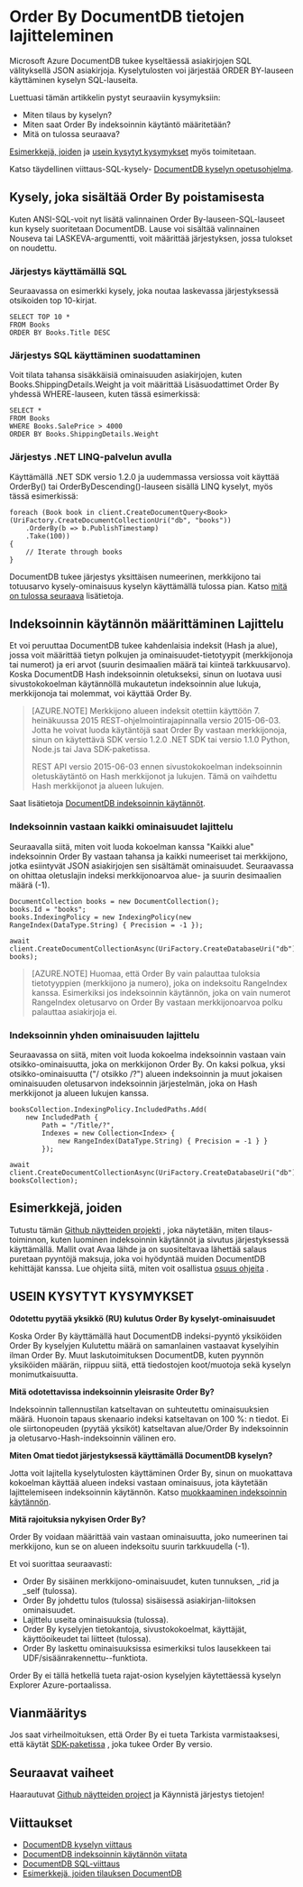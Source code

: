 <properties 
    pageTitle="Order By DocumentDB tietojen lajittelu | Microsoft Azure" 
    description="Katso, miten käyttämään ORDER BY LINQ ja SQL-kyselyissä DocumentDB ja indeksoinnin käytäntö, ORDER BY kyselyjen määrittäminen." 
    services="documentdb" 
    authors="arramac" 
    manager="jhubbard" 
    editor="cgronlun" 
    documentationCenter=""/>

<tags 
    ms.service="documentdb" 
    ms.workload="data-services" 
    ms.tgt_pltfrm="na" 
    ms.devlang="na" 
    ms.topic="article" 
    ms.date="10/03/2016" 
    ms.author="arramac"/>

# <a name="sorting-documentdb-data-using-order-by"></a>Order By DocumentDB tietojen lajitteleminen
Microsoft Azure DocumentDB tukee kyseltäessä asiakirjojen SQL välityksellä JSON asiakirjoja. Kyselytulosten voi järjestää ORDER BY-lauseen käyttäminen kyselyn SQL-lauseita.

Luettuasi tämän artikkelin pystyt seuraaviin kysymyksiin: 

- Miten tilaus by kyselyn?
- Miten saat Order By indeksoinnin käytäntö määritetään?
- Mitä on tulossa seuraava?

[Esimerkkejä, joiden](#samples) ja [usein kysytyt kysymykset](#faq) myös toimitetaan.

Katso täydellinen viittaus-SQL-kysely- [DocumentDB kyselyn opetusohjelma](documentdb-sql-query.md).

## <a name="how-to-query-with-order-by"></a>Kysely, joka sisältää Order By poistamisesta
Kuten ANSI-SQL-voit nyt lisätä valinnainen Order By-lauseen-SQL-lauseet kun kysely suoritetaan DocumentDB. Lause voi sisältää valinnainen Nouseva tai LASKEVA-argumentti, voit määrittää järjestyksen, jossa tulokset on noudettu. 

### <a name="ordering-using-sql"></a>Järjestys käyttämällä SQL
Seuraavassa on esimerkki kysely, joka noutaa laskevassa järjestyksessä otsikoiden top 10-kirjat. 

    SELECT TOP 10 * 
    FROM Books 
    ORDER BY Books.Title DESC

### <a name="ordering-using-sql-with-filtering"></a>Järjestys SQL käyttäminen suodattaminen
Voit tilata tahansa sisäkkäisiä ominaisuuden asiakirjojen, kuten Books.ShippingDetails.Weight ja voit määrittää Lisäsuodattimet Order By yhdessä WHERE-lauseen, kuten tässä esimerkissä:

    SELECT * 
    FROM Books 
    WHERE Books.SalePrice > 4000
    ORDER BY Books.ShippingDetails.Weight

### <a name="ordering-using-the-linq-provider-for-net"></a>Järjestys .NET LINQ-palvelun avulla
Käyttämällä .NET SDK versio 1.2.0 ja uudemmassa versiossa voit käyttää OrderBy() tai OrderByDescending()-lauseen sisällä LINQ kyselyt, myös tässä esimerkissä:

    foreach (Book book in client.CreateDocumentQuery<Book>(UriFactory.CreateDocumentCollectionUri("db", "books"))
        .OrderBy(b => b.PublishTimestamp)
        .Take(100))
    {
        // Iterate through books
    }

DocumentDB tukee järjestys yksittäisen numeerinen, merkkijono tai totuusarvo kysely-ominaisuus kyselyn käyttämällä tulossa pian. Katso [mitä on tulossa seuraava](#Whats_coming_next) lisätietoja.

## <a name="configure-an-indexing-policy-for-order-by"></a>Indeksoinnin käytännön määrittäminen Lajittelu

Et voi peruuttaa DocumentDB tukee kahdenlaisia indeksit (Hash ja alue), jossa voit määrittää tietyn polkujen ja ominaisuudet-tietotyypit (merkkijonoja tai numerot) ja eri arvot (suurin desimaalien määrä tai kiinteä tarkkuusarvo). Koska DocumentDB Hash indeksoinnin oletukseksi, sinun on luotava uusi sivustokokoelman käytännöllä mukautetun indeksoinnin alue lukuja, merkkijonoja tai molemmat, voi käyttää Order By. 

>[AZURE.NOTE] Merkkijono alueen indeksit otettiin käyttöön 7. heinäkuussa 2015 REST-ohjelmointirajapinnalla versio 2015-06-03. Jotta he voivat luoda käytäntöjä saat Order By vastaan merkkijonoja, sinun on käytettävä SDK versio 1.2.0 .NET SDK tai versio 1.1.0 Python, Node.js tai Java SDK-paketissa.
>
>REST API versio 2015-06-03 ennen sivustokokoelman indeksoinnin oletuskäytäntö on Hash merkkijonot ja lukujen. Tämä on vaihdettu Hash merkkijonot ja alueen lukujen. 

Saat lisätietoja [DocumentDB indeksoinnin käytännöt](documentdb-indexing-policies.md).

### <a name="indexing-for-order-by-against-all-properties"></a>Indeksoinnin vastaan kaikki ominaisuudet lajittelu
Seuraavalla siitä, miten voit luoda kokoelman kanssa "Kaikki alue" indeksoinnin Order By vastaan tahansa ja kaikki numeeriset tai merkkijono, jotka esiintyvät JSON asiakirjojen sen sisältämät ominaisuudet. Seuraavassa on ohittaa oletuslajin indeksi merkkijonoarvoa alue- ja suurin desimaalien määrä (-1).
                   
    DocumentCollection books = new DocumentCollection();
    books.Id = "books";
    books.IndexingPolicy = new IndexingPolicy(new RangeIndex(DataType.String) { Precision = -1 });
    
    await client.CreateDocumentCollectionAsync(UriFactory.CreateDatabaseUri("db"), books);  

>[AZURE.NOTE] Huomaa, että Order By vain palauttaa tuloksia tietotyyppien (merkkijono ja numero), joka on indeksoitu RangeIndex kanssa. Esimerkiksi jos indeksoinnin käytännön, joka on vain numerot RangeIndex oletusarvo on Order By vastaan merkkijonoarvoa polku palauttaa asiakirjoja ei.

### <a name="indexing-for-order-by-for-a-single-property"></a>Indeksoinnin yhden ominaisuuden lajittelu
Seuraavassa on siitä, miten voit luoda kokoelma indeksoinnin vastaan vain otsikko-ominaisuutta, joka on merkkijonon Order By. On kaksi polkua, yksi otsikko-ominaisuutta ("/ otsikko /?") alueen indeksoinnin ja muut jokaisen ominaisuuden oletusarvon indeksoinnin järjestelmän, joka on Hash merkkijonot ja alueen lukujen kanssa.                    
    
    booksCollection.IndexingPolicy.IncludedPaths.Add(
        new IncludedPath { 
            Path = "/Title/?", 
            Indexes = new Collection<Index> { 
                new RangeIndex(DataType.String) { Precision = -1 } } 
            });
    
    await client.CreateDocumentCollectionAsync(UriFactory.CreateDatabaseUri("db"), booksCollection);  


## <a name="samples"></a>Esimerkkejä, joiden
Tutustu tämän [Github näytteiden projekti](https://github.com/Azure/azure-documentdb-dotnet/tree/master/samples/code-samples/Queries) , joka näytetään, miten tilaus-toiminnon, kuten luominen indeksoinnin käytännöt ja sivutus järjestyksessä käyttämällä. Mallit ovat Avaa lähde ja on suositeltavaa lähettää salaus puretaan pyyntöjä maksuja, joka voi hyödyntää muiden DocumentDB kehittäjät kanssa. Lue ohjeita siitä, miten voit osallistua [osuus ohjeita](https://github.com/Azure/azure-documentdb-net/blob/master/Contributing.md) .  

## <a name="faq"></a>USEIN KYSYTYT KYSYMYKSET

**Odotettu pyytää yksikkö (RU) kulutus Order By kyselyt-ominaisuudet**

Koska Order By käyttämällä haut DocumentDB indeksi-pyyntö yksiköiden Order By kyselyjen Kulutettu määrä on samanlainen vastaavat kyselyihin ilman Order By. Muut laskutoimituksen DocumentDB, kuten pyynnön yksiköiden määrän, riippuu siitä, että tiedostojen koot/muotoja sekä kyselyn monimutkaisuutta. 


**Mitä odotettavissa indeksoinnin yleisrasite Order By?**

Indeksoinnin tallennustilan katseltavan on suhteutettu ominaisuuksien määrä. Huonoin tapaus skenaario indeksi katseltavan on 100 %: n tiedot. Ei ole siirtonopeuden (pyytää yksiköt) katseltavan alue/Order By indeksoinnin ja oletusarvo-Hash-indeksoinnin välinen ero.

**Miten Omat tiedot järjestyksessä käyttämällä DocumentDB kyselyn?**

Jotta voit lajitella kyselytulosten käyttäminen Order By, sinun on muokattava kokoelman käyttää alueen indeksi vastaan ominaisuus, jota käytetään lajittelemiseen indeksoinnin käytännön. Katso [muokkaaminen indeksoinnin käytännön](documentdb-indexing-policies.md#modifying-the-indexing-policy-of-a-collection). 

**Mitä rajoituksia nykyisen Order By?**

Order By voidaan määrittää vain vastaan ominaisuutta, joko numeerinen tai merkkijono, kun se on alueen indeksoitu suurin tarkkuudella (-1).

Et voi suorittaa seuraavasti:
 
- Order By sisäinen merkkijono-ominaisuudet, kuten tunnuksen, _rid ja _self (tulossa).
- Order By johdettu tulos (tulossa) sisäisessä asiakirjan-liitoksen ominaisuudet.
- Lajittelu useita ominaisuuksia (tulossa).
- Order By kyselyjen tietokantoja, sivustokokoelmat, käyttäjät, käyttöoikeudet tai liitteet (tulossa).
- Order By laskettu ominaisuuksissa esimerkiksi tulos lausekkeen tai UDF/sisäänrakennettu--funktiota.

Order By ei tällä hetkellä tueta rajat-osion kyselyjen käytettäessä kyselyn Explorer Azure-portaalissa.

## <a name="troubleshooting"></a>Vianmääritys

Jos saat virheilmoituksen, että Order By ei tueta Tarkista varmistaaksesi, että käytät [SDK-paketissa](documentdb-sdk-dotnet.md) , joka tukee Order By versio. 

## <a name="next-steps"></a>Seuraavat vaiheet

Haarautuvat [Github näytteiden project](https://github.com/Azure/azure-documentdb-dotnet/tree/master/samples/code-samples/Queries) ja Käynnistä järjestys tietojen! 

## <a name="references"></a>Viittaukset
* [DocumentDB kyselyn viittaus](documentdb-sql-query.md)
* [DocumentDB indeksoinnin käytännön viitata](documentdb-indexing-policies.md)
* [DocumentDB SQL-viittaus](https://msdn.microsoft.com/library/azure/dn782250.aspx)
* [Esimerkkejä, joiden tilauksen DocumentDB](https://github.com/Azure/azure-documentdb-dotnet/tree/master/samples/code-samples/Queries)
 

